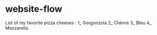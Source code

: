 # website-flow

List of my favorite pizza cheeses : 
    1_ Gorgonzola
    2_ Chèvre
    3_ Bleu
    4_ Mozzarella
    